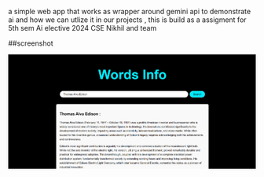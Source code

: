 a simple web app that works as wrapper around gemini api to demonstrate ai and how we can utlize it in our projects , this is build  as a assigment for 5th sem Ai elective 2024 CSE Nikhil and team


##screenshot

![App Screenshot](assets/images/ss.png)

